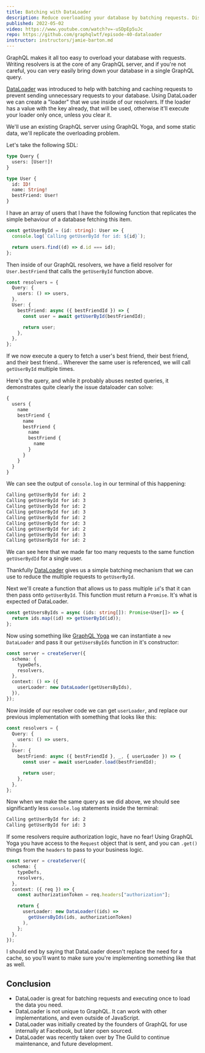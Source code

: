 ```yaml
---
title: Batching with DataLoader
description: Reduce overloading your database by batching requests. Discover how to instantiate, and share dataloaders through server context, and pass request headers to your dataloader.
published: 2022-05-02
video: https://www.youtube.com/watch?v=-uSDpEp5uJc
repo: https://github.com/graphqlwtf/episode-40-dataloader
instructor: instructors/jamie-barton.md
---
```


GraphQL makes it all too easy to overload your database with requests. Writing resolvers is at the core of any GraphQL server, and if you're not careful, you can very easily bring down your database in a single GraphQL query.

[DataLoader](https://github.com/graphql/dataloader) was introduced to help with batching and caching requests to prevent sending unnecessary requests to your database. Using DataLoader we can create a "loader" that we use inside of our resolvers. If the loader has a value with the key already, that will be used, otherwise it'll execute your loader only once, unless you clear it.

We'll use an existing GraphQL server using GraphQL Yoga, and some static data, we'll replicate the overloading problem.

Let's take the following SDL:

```graphql
type Query {
  users: [User!]!
}

type User {
  id: ID!
  name: String!
  bestFriend: User!
}
```

I have an array of users that I have the following function that replicates the simple behaviour of a database fetching this item.

```ts
const getUserById = (id: string): User => {
  console.log(`Calling getUserById for id: ${id}`);

  return users.find((d) => d.id === id);
};
```

Then inside of our GraphQL resolvers, we have a field resolver for `User.bestFriend` that calls the `getUserById` function above.

```ts
const resolvers = {
  Query: {
    users: () => users,
  },
  User: {
    bestFriend: async ({ bestFriendId }) => {
      const user = await getUserById(bestFriendId);

      return user;
    },
  },
};
```

If we now execute a query to fetch a user's best friend, their best friend, and their best friend... Wherever the same user is referenced, we will call `getUserById` multiple times.

Here's the query, and while it probably abuses nested queries, it demonstrates quite clearly the issue dataloader can solve:

```graphql
{
  users {
    name
    bestFriend {
      name
      bestFriend {
        name
        bestFriend {
          name
        }
      }
    }
  }
}
```

We can see the output of `console.log` in our terminal of this happening:

```bash
Calling getUserById for id: 2
Calling getUserById for id: 3
Calling getUserById for id: 2
Calling getUserById for id: 3
Calling getUserById for id: 2
Calling getUserById for id: 3
Calling getUserById for id: 2
Calling getUserById for id: 3
Calling getUserById for id: 2
```

We can see here that we made far too many requests to the same function `getUserBydId` for a single user.

Thankfully [DataLoader](https://github.com/graphql/dataloader) gives us a simple batching mechanism that we can use to reduce the multiple requests to `getUserById`.

Next we'll create a function that allows us to pass multiple `id`'s that it can then pass onto `getUserById`. This function must return a `Promise`. It's what is expected of DataLoader.

```ts
const getUsersByIds = async (ids: string[]): Promise<User[]> => {
  return ids.map((id) => getUserById(id));
};
```

Now using something like [GraphQL Yoga](/episodes/36-graphql-yoga-2) we can instantiate a `new DataLoader` and pass it our `getUsersByIds` function in it's constructor:

```ts
const server = createServer({
  schema: {
    typeDefs,
    resolvers,
  },
  context: () => ({
    userLoader: new DataLoader(getUsersByIds),
  }),
});
```

Now inside of our resolver code we can get `userLoader`, and replace our previous implementation with something that looks like this:

```ts
const resolvers = {
  Query: {
    users: () => users,
  },
  User: {
    bestFriend: async ({ bestFriendId }, _, { userLoader }) => {
      const user = await userLoader.load(bestFriendId);

      return user;
    },
  },
};
```

Now when we make the same query as we did above, we should see significantly less `console.log` statements inside the terminal:

```bash
Calling getUserById for id: 2
Calling getUserById for id: 3
```

If some resolvers require authorization logic, have no fear! Using GraphQL Yoga you have access to the `Request` object that is sent, and you can `.get()` things from the `headers` to pass to your business logic.

```ts
const server = createServer({
  schema: {
    typeDefs,
    resolvers,
  },
  context: ({ req }) => {
    const authorizationToken = req.headers["authorization"];

    return {
      userLoader: new DataLoader((ids) =>
        getUsersByIds(ids, authorizationToken)
      ),
    };
  },
});
```

I should end by saying that DataLoader doesn't replace the need for a cache, so you'll want to make sure you're implementing something like that as well.

## Conclusion

- DataLoader is great for batching requests and executing once to load the data you need.
- DataLoader is not unique to GraphQL. It can work with other implementations, and even outside of JavaScript.
- DataLoader was initially created by the founders of GraphQL for use internally at Facebook, but later open sourced.
- DataLoader was recently taken over by The Guild to continue maintenance, and future development.
